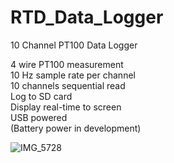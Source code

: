 # RTD_Data_Logger
10 Channel PT100 Data Logger<br />

4 wire PT100 measurement <br />
10 Hz sample rate per channel<br />
10 channels sequential read<br />
Log to SD card<br />
Display real-time to screen<br />
USB powered<br />
(Battery power in development)<br />

![IMG_5728](https://user-images.githubusercontent.com/24661225/125773267-34314ec5-8a05-47a1-87b8-fa49799e6e67.jpeg)
